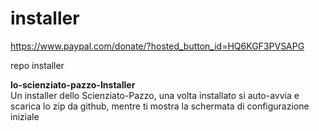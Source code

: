 # installer
https://www.paypal.com/donate/?hosted_button_id=HQ6KGF3PVSAPG

repo installer

<b>lo-scienziato-pazzo-Installer</b><br>
Un installer dello Scienziato-Pazzo, una volta installato si auto-avvia e scarica lo zip da github, mentre ti mostra la schermata di configurazione iniziale<br>
